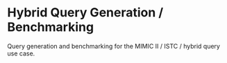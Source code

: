 # Hybrid Query Generation / Benchmarking
Query generation and benchmarking for the MIMIC II / ISTC / hybrid query use case.
